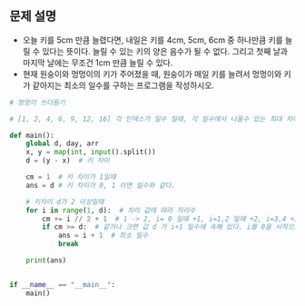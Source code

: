 ## 문제 설명
- 오늘 키를 5cm 만큼 늘렸다면, 내일은 키를 4cm, 5cm, 6cm 중 하나만큼 키를 늘릴 수 있다는 뜻이다. 늘릴 수 있는 키의 양은 음수가 될 수 없다. 그리고 첫째 날과 마지막 날에는 무조건 1cm 만큼 늘릴 수 있다.
- 현재 원숭이와 멍멍이의 키가 주어졌을 때, 원숭이가 매일 키를 늘려서 멍멍이와 키가 같아지는 최소의 일수를 구하는 프로그램을 작성하시오.


``` python
# 멍멍이 쓰다듬기

# [1, 2, 4, 6, 9, 12, 16] 각 인덱스가 일수 일때, 각 일수에서 나올수 있는 최대 차이값

def main():
    global d, day, arr
    x, y = map(int, input().split())
    d = (y - x)  # 키 차이

    cm = 1  # 키 차이가 1일때
    ans = d # 키 차이가 0, 1 이면 일수와 같다.

    # 키차이 d가 2 이상일때
    for i in range(1, d):  # 차이 값에 따라 자리수
        cm += i // 2 + 1  # 1 -> 2, i= 0 일때 +1, i=1,2 일때 +2, i=3,4 +3을 해줌
        if cm >= d:  # 같거나 크면 값 d 가 i+1 일수에 속해 있다. i를 0을 시작으로 더해서 i+1
            ans = i + 1  # 최소 일수
            break

    print(ans)


if __name__ == "__main__":
    main()

```